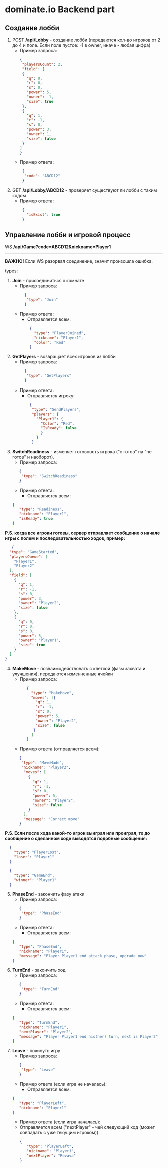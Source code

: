 ﻿# dominate.io Backend part #

## Создание лобби ##

1. POST **/api/Lobby** - создание лобби (передаются кол-во игроков от 2 до 4 и поле. Если поле пустое: -1 в owner, иначе - любая цифра)
    - Пример запроса:
      ```json
      {
       "playersCount": 2,
       "field": [
       {
         "q": 0,
         "r": 0,
         "s": 0,
         "power": 5,
         "owner": -1,
         "size": true
       },
       {
         "q": 1,
         "r": -1,
         "s": 0,
         "power": 3,
         "owner": 1,
         "size": false
       }
      ]
      }
      ```
    - Пример ответа:
      ```json
       {
        "code": "ABCD12"
       }
       ```
2. GET **/api/Lobby/ABCD12** - проверяет существуют ли лобби с таким кодом
    - Пример ответа:
      ```json
       {
         "isExist": true
       }
       ```

## Управление лобби и игровой процесс ##

WS **/api/Game?code=ABCD12&nickname=Player1**

---
**ВАЖНО!** Если WS разорвал соединение, значит произошла ошибка.

types:

1. **Join** - присоединиться к комнате
    - Пример запроса:
       ```json
         {
          "type": "Join"
         }
       ```
    - Пример ответа:
        - Отправляется всем:
           ```json
            {
              "type": "PlayerJoined",
              "nickname": "Player1",
              "color": "Red"
            }
          ```
2. **GetPlayers** - возвращает всех игроков из лобби
    - Пример запроса:
        ```json
          {
           "type": "GetPlayers"
          }
        ```
    - Пример ответа:
        - Отправляется игроку:
            ```json
             {
              "type": "SendPlayers",
              "players": {
                "Player1": {
                  "Color": "Red",
                  "IsReady": false
                  }
                }
              }
            ```
3. **SwitchReadiness** - изменяет готовность игрока ("с готов" на "не готов" и наоборот).
    - Пример запроса:
   ```json
      {
       "type": "SwitchReadiness"
      }
   ```
    - Пример ответа:
        - Отправляется всем:
   ```json
   {
      "type": "Readiness",
      "nickname": "Player1",
      "isReady": true
   }
   ```

**P.S. когда все игроки готовы, сервер отправляет сообщение о начале игры с полем и последовательностью ходов, пример:**

```json
   {
  "type": "GameStarted",
  "playersQueue": [
    "Player1",
    "Player2"
  ],
  "field": [
    {
      "q": 1,
      "r": -1,
      "s": 0,
      "power": 3,
      "owner": "Player2",
      "size": false
    },
    {
      "q": 0,
      "r": 0,
      "s": 0,
      "power": 5,
      "owner": "Player1",
      "size": true
    }
  ]
}
```

4. **MakeMove** - позваимодействовать с клеткой (фазы захвата и улучшения), передаются изменненные ячейки
    - Пример запроса:
      ```json
         {
           "type": "MakeMove",
           "moves": [{
             "q": 1,
             "r": -1,
             "s": 0,
             "power": 5,
             "owner": "Player2",
             "size": false
            }
           ]
         }
       ```
    - Пример ответа (отправляется всем):
   ```json
      {
       "type": "MoveMade",
       "nickname": "Player2",
        "moves": [
          {
            "q": 1,
            "r": -1,
            "s": 0,
            "power": 5,
            "owner": "Player2",
            "size": false
          }
        ],
        "message": "Correct move"
      }
   ```
**P.S. Если после хода какой-то игрок выиграл или проиграл, то до сообщение о сделанном ходе выводятся подобные сообщения:**
```json
  {
    "type": "PlayerLost",
    "loser": "Player1"
  }
```
```json
  {
    "type": "GameEnd",
    "winner": "Player1"
  }
```
5. **PhaseEnd** - закончить фазу атаки
   - Пример запроса:
   ```json
      {
       "type": "PhaseEnd"
      }
   ```
   - Пример ответа:
      - Отправляется всем:
   ```json
   {
      "type": "PhaseEnd",
      "nickname": "Player1",
      "message": "Player Player1 end attack phase, upgrade now"
   }
   ```
6. **TurnEnd** - закончить ход
   - Пример запроса:
   ```json
      {
       "type": "TurnEnd"
      }
   ```
   - Пример ответа:
      - Отправляется всем:
   ```json
   {
      "type": "TurnEnd",
      "nickname": "Player1",
      "nextPlayer": "Player2",
      "message": "Player Player1 end his(her) turn, next is Player2"
   }
   ```
7. **Leave** - покинуть игру
   - Пример запроса:
   ```json
      {
       "type": "Leave"
      }
   ```
   - Пример ответа (если игра не началась):
      - Отправляется всем:
   ```json
   {
      "type": "PlayerLeft",
      "nickname": "Player1"
   }
   ```
   - Пример ответа (если игра началась):
   - Отправляется всем ("nextPlayer" - чей следующий ход (может совпадать с уже текущим игроком)):
      ```json
      {
         "type": "PlayerLeft",
         "nickname": "Player1",
         "nextPlayer": "Revava"
      }
      ```